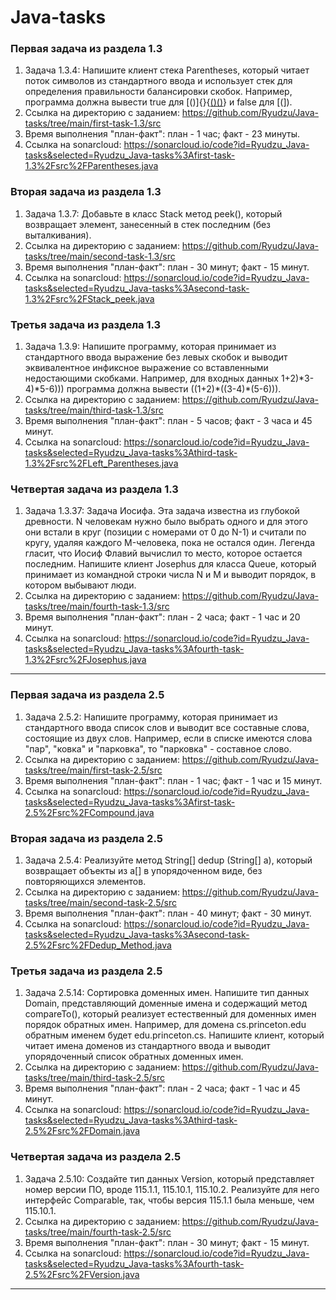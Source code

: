 # Java-tasks
### Первая задача из раздела 1.3 ###

1) Задача 1.3.4: Напишите клиент стека Parentheses, который читает поток символов из стандартного ввода и использует стек для определения правильности балансировки
скобок. Например, программа должна вывести true для  [()]{}{[()()]()} и false для [(]).
2) Ссылка на директорию с заданием: https://github.com/Ryudzu/Java-tasks/tree/main/first-task-1.3/src
3) Время выполнения "план-факт": план - 1 час; факт - 23 минуты.
4) Ссылка на sonarcloud: https://sonarcloud.io/code?id=Ryudzu_Java-tasks&selected=Ryudzu_Java-tasks%3Afirst-task-1.3%2Fsrc%2FParentheses.java

### Вторая задача из раздела 1.3 ###

1) Задача 1.3.7: Добавьте в класс Stack метод peek(), который возвращает элемент, занесенный в стек последним (без выталкивания).
2) Ссылка на директорию с заданием: https://github.com/Ryudzu/Java-tasks/tree/main/second-task-1.3/src
3) Время выполнения "план-факт": план - 30 минут; факт - 15 минут.
4) Ссылка на sonarcloud: https://sonarcloud.io/code?id=Ryudzu_Java-tasks&selected=Ryudzu_Java-tasks%3Asecond-task-1.3%2Fsrc%2FStack_peek.java

### Третья задача из раздела 1.3 ###

1) Задача 1.3.9: Напишите программу, которая принимает из стандартного ввода выражение без левых скобок и выводит эквивалентное инфиксное выражение со вставленными
недостающими скобками. Например, для входных данных 1+2)\*3-4)\*5-6))) программа должна вывести ((1+2)\*((3-4)\*(5-6))).
2) Ссылка на директорию с заданием: https://github.com/Ryudzu/Java-tasks/tree/main/third-task-1.3/src
3) Время выполнения "план-факт": план - 5 часов; факт - 3 часа и 45 минут.
4) Ссылка на sonarcloud: https://sonarcloud.io/code?id=Ryudzu_Java-tasks&selected=Ryudzu_Java-tasks%3Athird-task-1.3%2Fsrc%2FLeft_Parentheses.java

### Четвертая задача из раздела 1.3 ###

1) Задача 1.3.37: Задача Иосифа. Эта задача известна из глубокой древности. N человекам нужно было выбрать одного и для этого они встали в круг (позиции с номерами
от 0 до N-1) и считали по кругу, удаляя каждого M-человека, пока не остался один. Легенда гласит, что Иосиф Флавий вычислил то место, которое остается последним.
Напишите клиент Josephus для класса Queue, который принимает из командной строки числа N и M и выводит порядок, в котором выбывают люди.
2) Ссылка на директорию с заданием: https://github.com/Ryudzu/Java-tasks/tree/main/fourth-task-1.3/src
3) Время выполнения "план-факт": план - 2 часа; факт - 1 час и 20 минут.
4) Ссылка на sonarcloud: https://sonarcloud.io/code?id=Ryudzu_Java-tasks&selected=Ryudzu_Java-tasks%3Afourth-task-1.3%2Fsrc%2FJosephus.java

____

### Первая задача из раздела 2.5 ###

1) Задача 2.5.2: Напишите программу, которая принимает из стандартного ввода список слов и выводит все составные слова, состоящие из двух слов. Например, если в списке
имеются слова "пар", "ковка" и "парковка", то "парковка" - составное слово.
2) Ссылка на директорию с заданием: https://github.com/Ryudzu/Java-tasks/tree/main/first-task-2.5/src
3) Время выполнения "план-факт": план - 1 час; факт - 1 час и 15 минут.
4) Ссылка на sonarcloud: https://sonarcloud.io/code?id=Ryudzu_Java-tasks&selected=Ryudzu_Java-tasks%3Afirst-task-2.5%2Fsrc%2FCompound.java

### Вторая задача из раздела 2.5 ###

1) Задача 2.5.4: Реализуйте метод String[] dedup (String[] a), который возвращает объекты из a[] в упорядоченном виде, без повторяющихся элементов.
2) Ссылка на директорию с заданием: https://github.com/Ryudzu/Java-tasks/tree/main/second-task-2.5/src
3) Время выполнения "план-факт": план - 40 минут; факт - 30 минут.
4) Ссылка на sonarcloud: https://sonarcloud.io/code?id=Ryudzu_Java-tasks&selected=Ryudzu_Java-tasks%3Asecond-task-2.5%2Fsrc%2FDedup_Method.java

### Третья задача из раздела 2.5 ###

1) Задача 2.5.14: Сортировка доменных имен. Напишите тип данных Domain, представляющий доменные имена и содержащий метод compareTo(), который реализует естественный
для доменных имен порядок обратных имен. Например, для домена cs.princeton.edu обратным именем будет edu.princeton.cs. Напишите клиент, который читает имена доменов
из стандартного ввода и выводит упорядоченный список обратных доменных имен.
2) Ссылка на директорию с заданием: https://github.com/Ryudzu/Java-tasks/tree/main/third-task-2.5/src
3) Время выполнения "план-факт": план - 2 часа; факт - 1 час и 45 минут.
4) Ссылка на sonarcloud: https://sonarcloud.io/code?id=Ryudzu_Java-tasks&selected=Ryudzu_Java-tasks%3Athird-task-2.5%2Fsrc%2FDomain.java

### Четвертая задача из раздела 2.5 ###

1) Задача 2.5.10: Создайте тип данных Version, который представляет номер версии ПО, вроде 115.1.1, 115.10.1, 115.10.2. Реализуйте для него интерфейс Comparable, так,
чтобы версия 115.1.1 была меньше, чем 115.10.1.
2) Ссылка на директорию с заданием: https://github.com/Ryudzu/Java-tasks/tree/main/fourth-task-2.5/src
3) Время выполнения "план-факт": план - 30 минут; факт - 15 минут.
4) Ссылка на sonarcloud: https://sonarcloud.io/code?id=Ryudzu_Java-tasks&selected=Ryudzu_Java-tasks%3Afourth-task-2.5%2Fsrc%2FVersion.java

____
